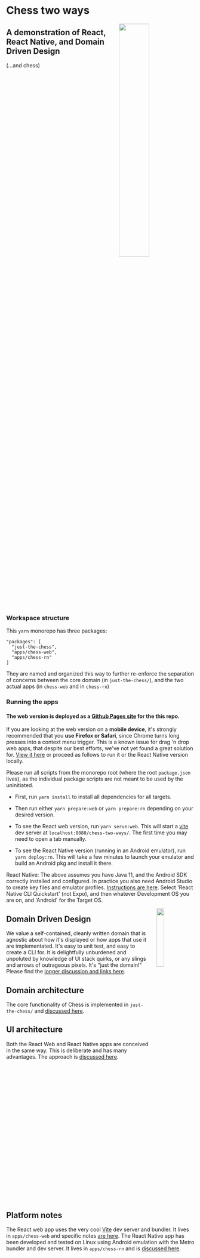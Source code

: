 # Chess two ways

<image src='./web-shot.png' width='40%' align='right' style='margin-left: 10px;'/>

## A demonstration of React, React Native, and Domain Driven Design
(...and chess)
<br/>
<br/>

<br clear="both"/>

### Workspace structure
This `yarn` monorepo has three packages:

```  
"packages": [
  "just-the-chess",
  "apps/chess-web",
  "apps/chess-rn"
]
```



They are named and organized this way to further re-enforce the separation of concerns between the core domain (in `just-the-chess/`), and the two actual apps (in `chess-web` and in `chess-rn`)

### Running the apps

#### The web version is deployed as a [Github Pages site](https://artemis-prime.github.io/chess-two-ways/) for the this repo. 
If you are looking at the web version on a **mobile device**, it's strongly recommended that you **use Firefox or Safari**, since Chrome turns long presses into a context menu trigger.  This is a known issue for drag 'n drop web apps, that despite our best efforts, we've not yet found a great solution for. [View it here](https://artemis-prime.github.io/chess-two-ways/) or proceed as follows to run it or the React Native version locally.

Please run all scripts from the monorepo root (where the root `package.json` lives), as the individual package scripts are not meant to be used by the uninitiated.

* First, run `yarn install` to install all dependencies for all targets.

* Then run either `yarn prepare:web` or `yarn prepare:rn` depending on your desired version.

* To see the React web version, run `yarn serve:web`.  This will start a [vite](https://vitejs.dev/) dev server at `localhost:8080/chess-two-ways/`.  The first time you may need to open a tab manually.  

* To see the React Native version (running in an Android emulator), run `yarn deploy:rn`.  This will take a few minutes to launch your emulator and build an Android pkg and install it there. 

React Native: The above assumes you have Java 11, and the Android SDK correctly installed and configured.  In practice you also need Android Studio to create key files and emulator profiles.  [Instructions are here](https://reactnative.dev/docs/environment-setup).  Select 'React Native CLI Quickstart' (not Expo), and then whatever Development OS you are on, and 'Android' for the Target OS. 


<image src='./rn-shot.png' width='20%' align='right' style='margin-left: 20px;'/>

## Domain Driven Design 

We value a self-contained, cleanly written domain that is agnostic about how it's displayed or how apps that use it are implementated.  It's easy to unit test, and easy to create a CLI for. It is delightfully unburdened and unpoluted by knowledge of UI stack quirks, or any slings and arrows of outrageous pixels. It's "just the domain!" Please find the [longer discussion and links here](./DDD.md).

## Domain architecture
The core functionality of Chess is implemented in `just-the-chess/` and [discussed here](./just-the-chess/CORE_ARCH.md). 



## UI architecture
Both the React Web and React Native apps are conceived in the same way. This is deliberate and has many advantages. The approach is [discussed here](./UI-COMMON-ARCH.md). 

<br clear="both"/>

## Platform notes
The React web app uses the very cool [Vite](https://vitejs.dev/) dev server and bundler.  It lives in `apps/chess-web` and specific notes [are here](./apps/chess-web/WEB-NOTES.md). The React Native app has been developed and tested on Linux using Android emulation with the Metro bundler and dev server.  It lives in `apps/chess-rn` and is [discussed here](./apps/chess-rn/RN-NOTES.md).

